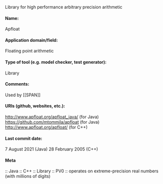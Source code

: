 Library for high performance arbitrary precision arithmetic

#### Name:
Apfloat

#### Application domain/field:
Floating point arithmetic

#### Type of tool (e.g. model checker, test generator):
Library

#### Comments:
Used by [[SPAN]]

#### URIs (github, websites, etc.):
http://www.apfloat.org/apfloat_java/ (for Java)
https://github.com/mtommila/apfloat (for Java)
http://www.apfloat.org/apfloat/ (for C++)

#### Last commit date:
7 August 2021 (Java)
28 February 2005 (C++)

#### Meta
:: Java
:: C++
:: Library
:: PV0 :: operates on extreme-precision real numbers (with millions of digits)